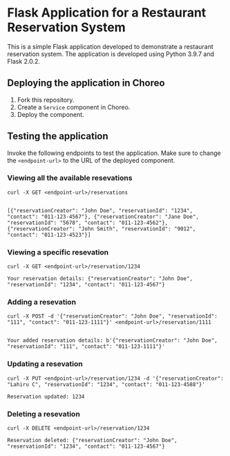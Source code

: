 # Flask Application for a Restaurant Reservation System

This is a simple Flask application developed to demonstrate a restaurant reservation system. The application is developed using Python 3.9.7 and Flask 2.0.2.

## Deploying the application in Choreo
1. Fork this repository.
2. Create a `Service` component in Choreo.
3. Deploy the component.

## Testing the application

Invoke the following endpoints to test the application. Make sure to change the `<endpoint-url>` to the URL of the deployed component.

### Viewing all the available resevations

```
curl -X GET <endpoint-url>/reservations


[{"reservationCreator": "John Doe", "reservationId": "1234", "contact": "011-123-4567"}, {"reservationCreator": "Jane Doe", "reservationId": "5678", "contact": "011-123-4562"}, {"reservationCreator": "John Smith", "reservationId": "9012", "contact": "011-123-4523"}]
```

### Viewing a specific resevation

```
curl -X GET <endpoint-url>/reservation/1234

Your reservation details: {"reservationCreator": "John Doe", "reservationId": "1234", "contact": "011-123-4567"}

```

### Adding a resevation

```
curl -X POST -d '{"reservationCreator": "John Doe", "reservationId": "111", "contact": "011-123-1111"}' <endpoint-url>/reservation/1111


Your added reservation details: b'{"reservationCreator": "John Doe", "reservationId": "111", "contact": "011-123-1111"}'
```

### Updating a resevation

```
curl -X PUT <endpoint-url>/reservation/1234 -d '{"reservationCreator": "Lahiru C", "reservationId": "1234", "contact": "011-123-4588"}' 

Reservation updated: 1234
```

### Deleting a resevation

```
curl -X DELETE <endpoint-url>/reservation/1234

Reservation deleted: {"reservationCreator": "John Doe", "reservationId": "1234", "contact": "011-123-4567"}

```
